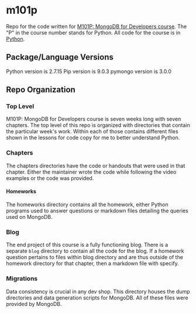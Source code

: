 # m101p
Repo for the code written for [M101P: MongoDB for Developers course](https://university.mongodb.com/courses/M101P/about). The "P" in the course number stands for Python. All code for the course is in [Python](https://www.python.org).

## Package/Language Versions
Python version is 2.7.15
Pip version is 9.0.3
pymongo version is 3.0.0

## Repo Organization

### Top Level
M101P: MongoDB for Developers course is seven weeks long with seven chapters. The top level of this repo is organized with directories that contain the particular week's work. Within each of those contains different files shown in the lessons for code copy for me to better understand Python.

### Chapters
The chapters directories have the code or handouts that were used in that chapter. Either the maintainer wrote the code while following the video examples or the code was provided.

#### Homeworks
The homeworks directory contains all the homework, either Python programs used to answer questions or markdown files detailing the queries used on MongoDB.

### Blog
The end project of this course is a fully functioning blog. There is a separate ```blog``` directory to contain all the code for the blog. If a homework question pertains to files within blog directory and are thus outside of the homework directory for that chapter, then a markdown file with specify.

### Migrations
Data consistency is crucial in any dev shop. This directory houses the dump directories and data generation scripts for MongoDB. All of these files were provided by MongoDB.

